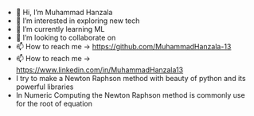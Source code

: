 
- 👋 Hi, I’m Muhammad Hanzala 
- 👀 I’m interested in exploring new tech
- 🌱 I’m currently learning ML 
- 💞️ I’m looking to collaborate on
- 📫 How to reach me -> https://github.com/MuhammadHanzala-13
- 📫 How to reach me -> https://www.linkedin.com/in/MuhammadHanzala13
-  I try to make a Newton Raphson method with beauty of python and its powerful libraries
-  In Numeric Computing the Newton Raphson method is commonly use for the root of equation
